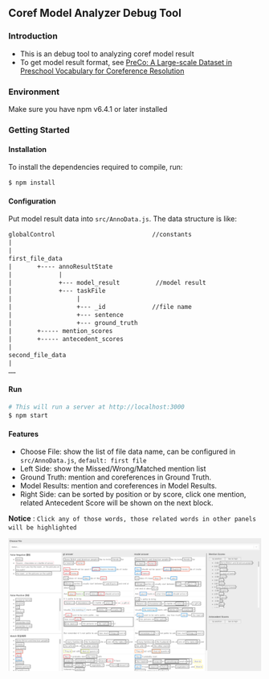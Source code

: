 Coref Model Analyzer Debug Tool
----
### Introduction
* This is an debug tool to analyzing coref model result
* To get model result format, see [PreCo: A Large-scale Dataset in Preschool Vocabulary for Coreference Resolution](https://preschool-lab.github.io/PreCo/)

### Environment
Make sure you have npm v6.4.1 or later installed

### Getting Started
#### Installation
To install the dependencies required to compile, run:
```sh
$ npm install
```

#### Configuration
Put model result data into ```src/AnnoData.js```.
The data structure is like:
```
globalControl                           //constants
|
|
first_file_data
|       +---- annoResultState
|             |
|             +--- model_result          //model result
|             +--- taskFile             
|                  |
|                  +--- _id             //file name
|                  +--- sentence        
|                  +--- ground_truth
|       +----- mention_scores
|       +----- antecedent_scores
|       
second_file_data
|
……
```
#### Run
```sh
# This will run a server at http://localhost:3000
$ npm start
```
#### Features
* Choose File: show the list of file data name, can be configured in ```src/AnnoData.js```, ```default: first file```
* Left Side: show the Missed/Wrong/Matched mention list
* Ground Truth: mention and coreferences in Ground Truth.
* Model Results: mention and coreferences in Model Results.
* Right Side: can be sorted by position or by score, click one mention, related Antecedent Score will be shown on the next block.

**Notice** : ```Click any of those words, those related words in other panels will be highlighted```

![image](/img/debug_tool.png)

